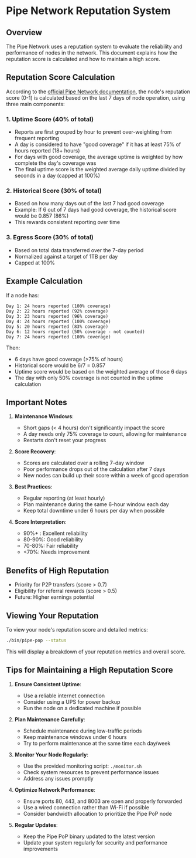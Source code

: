 # Pipe Network Reputation System

## Overview

The Pipe Network uses a reputation system to evaluate the reliability and performance of nodes in the network. This document explains how the reputation score is calculated and how to maintain a high score.

## Reputation Score Calculation

According to the [official Pipe Network documentation](https://docs.pipe.network/devnet-2), the node's reputation score (0-1) is calculated based on the last 7 days of node operation, using three main components:

### 1. Uptime Score (40% of total)

- Reports are first grouped by hour to prevent over-weighting from frequent reporting
- A day is considered to have "good coverage" if it has at least 75% of hours reported (18+ hours)
- For days with good coverage, the average uptime is weighted by how complete the day's coverage was
- The final uptime score is the weighted average daily uptime divided by seconds in a day (capped at 100%)

### 2. Historical Score (30% of total)

- Based on how many days out of the last 7 had good coverage
- Example: If 6 out of 7 days had good coverage, the historical score would be 0.857 (86%)
- This rewards consistent reporting over time

### 3. Egress Score (30% of total)

- Based on total data transferred over the 7-day period
- Normalized against a target of 1TB per day
- Capped at 100%

## Example Calculation

If a node has:

```
Day 1: 24 hours reported (100% coverage)
Day 2: 22 hours reported (92% coverage)
Day 3: 23 hours reported (96% coverage)
Day 4: 24 hours reported (100% coverage)
Day 5: 20 hours reported (83% coverage)
Day 6: 12 hours reported (50% coverage - not counted)
Day 7: 24 hours reported (100% coverage)
```

Then:

- 6 days have good coverage (>75% of hours)
- Historical score would be 6/7 = 0.857
- Uptime score would be based on the weighted average of those 6 days
- The day with only 50% coverage is not counted in the uptime calculation

## Important Notes

1. **Maintenance Windows**:
   - Short gaps (< 4 hours) don't significantly impact the score
   - A day needs only 75% coverage to count, allowing for maintenance
   - Restarts don't reset your progress

2. **Score Recovery**:
   - Scores are calculated over a rolling 7-day window
   - Poor performance drops out of the calculation after 7 days
   - New nodes can build up their score within a week of good operation

3. **Best Practices**:
   - Regular reporting (at least hourly)
   - Plan maintenance during the same 6-hour window each day
   - Keep total downtime under 6 hours per day when possible

4. **Score Interpretation**:
   - 90%+ : Excellent reliability
   - 80-90%: Good reliability
   - 70-80%: Fair reliability
   - <70%: Needs improvement

## Benefits of High Reputation

- Priority for P2P transfers (score > 0.7)
- Eligibility for referral rewards (score > 0.5)
- Future: Higher earnings potential

## Viewing Your Reputation

To view your node's reputation score and detailed metrics:

```bash
./bin/pipe-pop --status
```

This will display a breakdown of your reputation metrics and overall score.

## Tips for Maintaining a High Reputation Score

1. **Ensure Consistent Uptime**:
   - Use a reliable internet connection
   - Consider using a UPS for power backup
   - Run the node on a dedicated machine if possible

2. **Plan Maintenance Carefully**:
   - Schedule maintenance during low-traffic periods
   - Keep maintenance windows under 6 hours
   - Try to perform maintenance at the same time each day/week

3. **Monitor Your Node Regularly**:
   - Use the provided monitoring script: `./monitor.sh`
   - Check system resources to prevent performance issues
   - Address any issues promptly

4. **Optimize Network Performance**:
   - Ensure ports 80, 443, and 8003 are open and properly forwarded
   - Use a wired connection rather than Wi-Fi if possible
   - Consider bandwidth allocation to prioritize the Pipe PoP node

5. **Regular Updates**:
   - Keep the Pipe PoP binary updated to the latest version
   - Update your system regularly for security and performance improvements 
